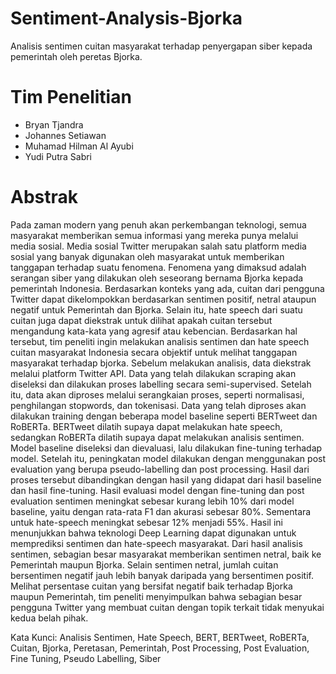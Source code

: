 # Sentiment-Analysis-Bjorka
 Analisis sentimen cuitan masyarakat terhadap penyergapan siber kepada pemerintah oleh peretas Bjorka.

# Tim Penelitian
* Bryan Tjandra
* Johannes Setiawan
* Muhamad Hilman Al Ayubi
* Yudi Putra Sabri

# Abstrak

Pada zaman modern yang penuh akan perkembangan teknologi, semua masyarakat memberikan semua informasi yang mereka punya melalui media sosial. Media sosial Twitter merupakan salah satu platform media sosial yang banyak digunakan oleh masyarakat untuk memberikan tanggapan terhadap suatu fenomena. Fenomena yang dimaksud adalah serangan siber yang dilakukan oleh seseorang bernama Bjorka kepada pemerintah Indonesia. Berdasarkan konteks yang ada, cuitan dari pengguna Twitter dapat dikelompokkan berdasarkan sentimen positif, netral ataupun negatif untuk Pemerintah dan Bjorka. Selain itu, hate speech dari suatu cuitan juga dapat diekstrak untuk dilihat apakah cuitan tersebut mengandung kata-kata yang agresif atau kebencian. Berdasarkan hal tersebut, tim peneliti ingin melakukan analisis sentimen dan hate speech cuitan masyarakat Indonesia secara objektif untuk melihat tanggapan masyarakat terhadap bjorka. Sebelum melakukan analisis, data diekstrak melalui platform Twitter API. Data yang telah dilakukan scraping akan diseleksi dan dilakukan proses labelling secara semi-supervised. Setelah itu, data akan diproses melalui serangkaian proses, seperti normalisasi, penghilangan stopwords, dan tokenisasi. Data yang telah diproses akan dilakukan training dengan beberapa model baseline seperti BERTweet dan RoBERTa. BERTweet dilatih supaya dapat melakukan hate speech, sedangkan RoBERTa dilatih supaya dapat melakukan analisis sentimen. Model baseline diseleksi dan dievaluasi, lalu dilakukan fine-tuning terhadap model. Setelah itu, peningkatan model dilakukan dengan menggunakan post evaluation yang berupa pseudo-labelling dan post processing. Hasil dari proses tersebut dibandingkan dengan hasil yang didapat dari hasil baseline dan hasil fine-tuning. Hasil evaluasi model dengan fine-tuning dan post evaluation sentimen meningkat sebesar kurang lebih 10% dari model baseline, yaitu dengan rata-rata F1 dan akurasi sebesar 80%. Sementara untuk hate-speech meningkat sebesar 12% menjadi 55%. Hasil ini menunjukkan bahwa teknologi Deep Learning dapat digunakan untuk memprediksi sentimen dan hate-speech masyarakat. Dari hasil analisis sentimen, sebagian besar masyarakat memberikan sentimen netral, baik ke Pemerintah maupun Bjorka. Selain sentimen netral, jumlah cuitan bersentimen negatif jauh lebih banyak daripada yang bersentimen positif. Melihat persentase cuitan yang bersifat negatif baik terhadap Bjorka maupun Pemerintah, tim peneliti menyimpulkan bahwa sebagian besar pengguna Twitter yang membuat cuitan dengan topik terkait tidak menyukai kedua belah pihak.

Kata Kunci: Analisis Sentimen, Hate Speech, BERT, BERTweet, RoBERTa, Cuitan, Bjorka, Peretasan, Pemerintah, Post Processing, Post Evaluation, Fine Tuning, Pseudo Labelling, Siber
